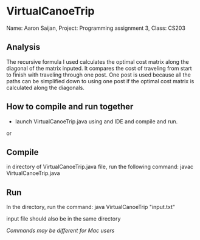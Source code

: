 # VirtualCanoeTrip

Name: Aaron Saijan, Project: Programming assignment 3, Class: CS203 

Analysis
--------

The recursive formula I used calculates the optimal cost matrix along the diagonal of the matrix inputed. It compares the cost of traveling from start to finish with traveling through one post. One post is used because all the paths can be simplified down to using one post if the optimal cost matrix is calculated along the diagonals.





How to compile and run together
------------------------------

- launch VirtualCanoeTrip.java using and IDE and compile and run.

or 

Compile
------
in directory of VirtualCanoeTrip.java file, run the following command: javac VirtualCanoeTrip.java


Run
------
In the directory, run the command: java VirtualCanoeTrip "input.txt" 

input file should also be in the same directory

*Commands may be different for Mac users*
